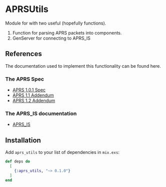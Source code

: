 # APRSUtils 

Module for with two useful (hopefully functions).
1. Function for parsing APRS packets into components.
2. GenServer for connecting to APRS_IS

## References
The documentation used to implement this functionality can be found here.

### The APRS Spec
* [APRS 1.0.1 Spec](https://www.aprs-is.net/)
* [APRS 1.1 Addendum](http://www.aprs.org/aprs11.html)
* [APRS 1.2 Addendum](http://www.aprs.org/aprs12.html)

### The APRS_IS documentation
* [APRS_IS](https://www.aprs-is.net/)

## Installation

Add `aprs_utils` to your list of dependencies in `mix.exs`:

```elixir
def deps do
  [
    {:aprs_utils, "~> 0.1.0"}
  ]
end
```


